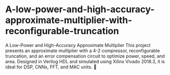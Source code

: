 # A-low-power-and-high-accuracy-approximate-multiplier-with-reconfigurable-truncation
A Low-Power and High-Accuracy Approximate Multiplier  This project presents an approximate multiplier with a 4-2 compressor, reconfigurable truncation, and an error compensation circuit to optimize power, speed, and area. Designed in Verilog HDL and simulated using Xilinx Vivado 2018.3, it is ideal for DSP, CNNs, FFT, and MAC units. 🚀
